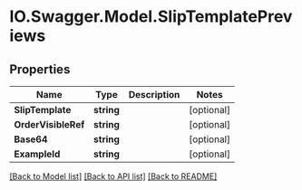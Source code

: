 # IO.Swagger.Model.SlipTemplatePreviews
## Properties

Name | Type | Description | Notes
------------ | ------------- | ------------- | -------------
**SlipTemplate** | **string** |  | [optional] 
**OrderVisibleRef** | **string** |  | [optional] 
**Base64** | **string** |  | [optional] 
**ExampleId** | **string** |  | [optional] 

[[Back to Model list]](../README.md#documentation-for-models) [[Back to API list]](../README.md#documentation-for-api-endpoints) [[Back to README]](../README.md)

